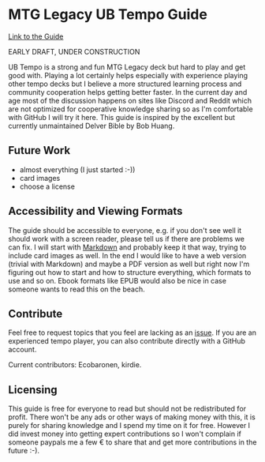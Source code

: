 # MTG Legacy UB Tempo Guide

[Link to the Guide](guide.md)

EARLY DRAFT, UNDER CONSTRUCTION

UB Tempo is a strong and fun MTG Legacy deck but hard to play and get good with.
Playing a lot certainly helps especially with experience playing other tempo decks but I believe a more structured learning process and community cooperation helps getting better faster.
In the current day and age most of the discussion happens on sites like Discord and Reddit which are not optimized for cooperative knowledge sharing so as I'm comfortable with GitHub I will try it here.
This guide is inspired by the excellent but currently unmaintained Delver Bible by Bob Huang.

## Future Work

* almost everything (I just started :-))
* card images
* choose a license

## Accessibility and Viewing Formats

The guide should be accessible to everyone, e.g. if you don't see well it should work with a screen reader, please tell us if there are problems we can fix.
I will start with [Markdown](https://www.markdownguide.org/) and probably keep it that way, trying to include card images as well.
In the end I would like to have a web version (trivial with Markdown) and maybe a PDF version as well but right now I'm figuring out how to start and how to structure everything, which formats to use and so on.
Ebook formats like EPUB would also be nice in case someone wants to read this on the beach.

## Contribute

Feel free to request topics that you feel are lacking as an [issue](https://github.com/KonradHoeffner/tempoguide/issues).
If you are an experienced tempo player, you can also contribute directly with a GitHub account.

Current contributors: Ecobaronen, kirdie.

## Licensing

This guide is free for everyone to read but should not be redistributed for profit.
There won't be any ads or other ways of making money with this, it is purely for sharing knowledge and I spend my time on it for free.
However I did invest money into getting expert contributions so I won't complain if someone paypals me a few € to share that and get more contributions in the future :-).
